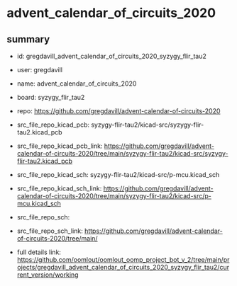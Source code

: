 # advent_calendar_of_circuits_2020
 
## summary 
* id: gregdavill_advent_calendar_of_circuits_2020_syzygy_flir_tau2
* user: gregdavill
* name: advent_calendar_of_circuits_2020
* board: syzygy_flir_tau2
* repo: https://github.com/gregdavill/advent-calendar-of-circuits-2020
* src_file_repo_kicad_pcb: syzygy-flir-tau2/kicad-src/syzygy-flir-tau2.kicad_pcb
* src_file_repo_kicad_pcb_link: https://github.com/gregdavill/advent-calendar-of-circuits-2020/tree/main/syzygy-flir-tau2/kicad-src/syzygy-flir-tau2.kicad_pcb
* src_file_repo_kicad_sch: syzygy-flir-tau2/kicad-src/p-mcu.kicad_sch
* src_file_repo_kicad_sch_link: https://github.com/gregdavill/advent-calendar-of-circuits-2020/tree/main/syzygy-flir-tau2/kicad-src/p-mcu.kicad_sch

* src_file_repo_sch: 
* src_file_repo_sch_link: https://github.com/gregdavill/advent-calendar-of-circuits-2020/tree/main/
* full details link: https://github.com/oomlout/oomlout_oomp_project_bot_v_2/tree/main/projects/gregdavill_advent_calendar_of_circuits_2020_syzygy_flir_tau2/current_version/working  






